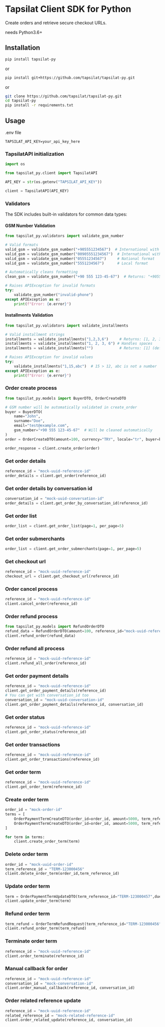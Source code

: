 # Tapsilat Client SDK for Python

Create orders and retrieve secure checkout URLs.

needs Python3.6+

## Installation
```bash
pip install tapsilat-py
```
or

```bash
pip install git+https://github.com/tapsilat/tapsilat-py.git
```
or
```bash
git clone https://github.com/tapsilat/tapsilat-py.git
cd tapsilat-py
pip install -r requirements.txt
```


## Usage
.env file
```.env
TAPSILAT_API_KEY=your_api_key_here
```

### TapsilatAPI initialization
```python
import os

from tapsilat_py.client import TapsilatAPI

API_KEY = str(os.getenv("TAPSILAT_API_KEY"))

client = TapsilatAPI(API_KEY)
```

### Validators
The SDK includes built-in validators for common data types:

#### GSM Number Validation
```python
from tapsilat_py.validators import validate_gsm_number

# Valid formats
valid_gsm = validate_gsm_number("+905551234567")  # International with +
valid_gsm = validate_gsm_number("00905551234567")  # International with 00
valid_gsm = validate_gsm_number("05551234567")     # National format
valid_gsm = validate_gsm_number("5551234567")      # Local format

# Automatically cleans formatting
clean_gsm = validate_gsm_number("+90 555 123-45-67")  # Returns: "+905551234567"

# Raises APIException for invalid formats
try:
    validate_gsm_number("invalid-phone")
except APIException as e:
    print(f"Error: {e.error}")
```

#### Installments Validation
```python
from tapsilat_py.validators import validate_installments

# Valid installment strings
installments = validate_installments("1,2,3,6")     # Returns: [1, 2, 3, 6]
installments = validate_installments("1, 2, 3, 6") # Handles spaces
installments = validate_installments("")            # Returns: [1] (default)

# Raises APIException for invalid values
try:
    validate_installments("1,15,abc")  # 15 > 12, abc is not a number
except APIException as e:
    print(f"Error: {e.error}")
```

### Order create process
```python
from tapsilat_py.models import BuyerDTO, OrderCreateDTO

# GSM number will be automatically validated in create_order
buyer = BuyerDTO(
    name="John", 
    surname="Doe", 
    email="test@example.com",
    gsm_number="+90 555 123-45-67"  # Will be cleaned automatically
)
order = OrderCreateDTO(amount=100, currency="TRY", locale="tr", buyer=buyer)

order_response = client.create_order(order)
```
### Get order details
```python
reference_id = "mock-uuid-reference-id"
order_details = client.get_order(reference_id)
```
### Get order details by conversation id
```python
conversation_id = "mock-uuid-conversation-id"
order_details = client.get_order_by_conversation_id(reference_id)
```
### Get order list
```python
order_list = client.get_order_list(page=1, per_page=5)
```
### Get order submerchants
```python
order_list = client.get_order_submerchants(page=1, per_page=5)
```
### Get checkout url
```python
reference_id = "mock-uuid-reference-id"
checkout_url = client.get_checkout_url(reference_id)
```
### Order cancel process
```python
reference_id = "mock-uuid-reference-id"
client.cancel_order(reference_id)
```
### Order refund process
```python
from tapsilat_py.models import RefundOrderDTO
refund_data = RefundOrderDTO(amount=100, reference_id="mock-uuid-reference-id")
client.refund_order(refund_data)
```
### Order refund all process
```python
reference_id = "mock-uuid-reference-id"
client.refund_all_order(reference_id)
```
### Get order payment details
```python
reference_id = "mock-uuid-reference-id"
client.get_order_payment_details(reference_id)
# You can get with conversation_id too
conversation_id = "mock-uuid-conversation-id"
client.get_order_payment_details(reference_id, conversation_id)
```
### Get order status
```python
reference_id = "mock-uuid-reference-id"
client.get_order_status(reference_id)
```
### Get order transactions
```python
reference_id = "mock-uuid-reference-id"
client.get_order_transactions(reference_id)
```
### Get order term
```python
reference_id = "mock-uuid-reference-id"
client.get_order_term(reference_id)
```
### Create order term
```python
order_id = "mock-order-id"
terms = [
    OrderPaymentTermCreateDTO(order_id=order_id, amount=5000, term_reference_id="TERM-123000456",due_date="2025-10-10 00:00",term_sequence=1),
    OrderPaymentTermCreateDTO(order_id=order_id, amount=5000, term_reference_id="TERM-123000457",due_date="2025-11-10 00:00",term_sequence=2)
]

for term in terms:
    client.create_order_term(term)
```
### Delete order term
```python
order_id = "mock-uuid-order-id"
term_reference_id = "TERM-123000456"
client.delete_order_term(order_id,term_reference_id)
```
### Update order term
```python
term = OrderPaymentTermUpdateDTO(term_reference_id="TERM-123000457",due_date="2025-12-10 00:00",required=True)
client.update_order_term(term)
```
### Refund order term
```python
term_refund = OrderTermRefundRequest(term_reference_id="TERM-123000456",amount=1200)
client.refund_order_term(term_refund)
```
### Terminate order term
```python
reference_id = "mock-uuid-reference-id"
client.order_terminate(reference_id)
```
### Manual callback for order
```python
reference_id = "mock-uuid-reference-id"
conversation_id = "mock-conversation-id"
client.order_manual_callback(reference_id, conversation_id)
```
### Order related reference update
```python
reference_id = "mock-uuid-reference-id"
related_reference_id = "mock-related-reference-id"
client.order_related_update(reference_id, conversation_id)
```
